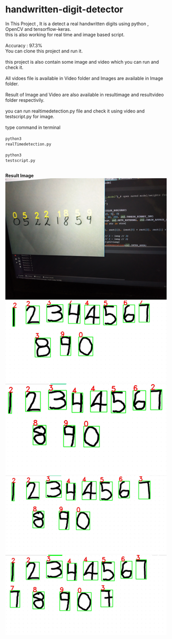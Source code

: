 # handwritten-digit-detector
In This Project , It is a detect a real handwritten digits using python , OpenCV and tensorflow-keras.<br/>
this is also working for real time and image based script.<br/>
<br/>
Accuracy : 97.3%</b>
<br/>
You can clone this project and run it.<br/>
<br/>
this project is also contain some image and video which you can run and check it.<br/>
<br/>
All vidoes file is available in Video folder and Images are available in Image folder.<br/>
<br/>
Result of Image and Video are also available in resultimage and resultvideo folder respectivily.<br/>
<br/>
you can run realtimedetection.py file and check it using video and testscript.py for image.<br/>
<br/>
type command in terminal<br/>
<br/>
<code>python3 realTimedetection.py</code></br>
<br/>
<code>python3 testscript.py</code></br>
<br/>

<b>Result Image</b>
![Result Image](result_image.jpg)
![Result Image1](resultimage/image2.jpg)
![Result Image2](resultimage/image3.jpg)
![Result Image3](resultimage/image4.jpg)
![Result Image4](resultimage/image7.jpg)

